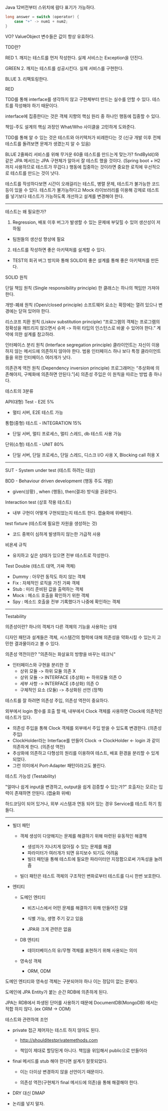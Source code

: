 Java 12버전부터 스위치에 람다 표기가 가능하다.

``` Java
long answer = switch (operator) {
    case "+" -> num1 + num2;
}

```

VO?
ValueObject 변수들은 값이 항상 유효하다.

TDD란?

RED 1. 깨지는 테스트를 먼저 작성한다. 실제 서비스는 Exception을 던진다.

GREEN 2. 깨지는 테스트를 성공시킨다. 실제 서비스를 구현한다.

BLUE 3. 리팩토링한다.

RED

TDD를 통해 interface를 생각하지 않고 구현체부터 만드는 실수를 안할 수 있다.
테스트를 작성해야 하기 때문이다.

interface에 집중한다는 것은 객체 지향의 핵심 원리 중 하나인 행동에 집중할 수 있다.

책임-주도 설계의 핵심 과정인 What/Who 사이클을 고민하게 도와준다.

TDD를 통해 알 수 있는 것은 테스트와 아키텍처가 비례한다는 것
(신규 개발 이후 전체 테스트를 돌려보면 문제가 생겼는지 알 수 있음)

BLUE
2줄짜리 서비스를 위해 무거운 60줄 테스트를 만드는게 맞는가? 
findById()와 같은 JPA 메서드는 JPA 구현체가 알아서 잘 테스트 했을 것이다. (Spring boot + H2 까지 사용하므로 테스트가 무겁다.)
행동에 집중하는 것이라면 중요한 로직에 우선적으로 테스트를 만드는 것이 낫다.


테스트를 작성하다보면 
시간이 오래걸리는 테스트, 병렬 문제, 테스트가 불가능한 코드 등이 있을 수 있다. 
테스트가 불가능하다고 Mock 라이브러리를 이용해 강제로 테스트를 넣기보다 테스트가 가능하도록 개선하고 설계를 변경해야 한다.

---

테스트는 왜 필요한가?  

1. Regression, 배포 이후 버그가 발생할 수 있는 문제에 부딪힐 수 있어 생산성이 저하됨
- 팀원들의 생산성 향상에 필요

2. 테스트를 작성하면 좋은 아키텍처를 설계할 수 있다. 
- TEST의 회귀 버그 방지와 통해 SOLID의 좋은 설계를 통해 좋은 아키텍처를 만든다.

SOLID 원칙

단일 책임 원칙 (Single responsibility principle)
한 클래스는 하나의 책임만 가져야 한다.

개방-폐쇄 원칙 (Open/closed principle)
소프트웨어 요소는 확장에는 열려 있으나 변경에는 닫혀 있어야 한다.

리스코프 치환 원칙 (Liskov substitution principle)
“프로그램의 객체는 프로그램의 정확성을 깨뜨리지 않으면서 슈퍼 -> 하위 타입의 인스턴스로 바꿀 수 있어야 한다.” 계약에 의한 설계를 참고하라.

인터페이스 분리 원칙 (Interface segregation principle)
클라이언트는 자신이 이용하지 않는 메서드에 의존하지 않아야 한다. 범용 인터페이스 하나 보다 특정 클라이언트들을 위한 인터페이스 여러개가 낫다.

의존관계 역전 원칙 (Dependency inversion principle)
프로그래머는 “추상화에 의존해야지, 구체화에 의존하면 안된다.”[4] 의존성 주입은 이 원칙을 따르는 방법 중 하나다.


테스트의 3분류

API(대형) Test - E2E 5%
- 멀티 서버, E2E 테스트 가능

통합(중형) 테스트 - INTEGRATION 15%
- 단일 서버, 멀티 프로세스, 멀티 스레드, db 테스트 사용 가능

단위(소형) 테스트 - UNIT 80%
- 단일 서버, 단일 프로세스, 단일 스레드, 디스크 I/O 사용 X, Blocking call 허용 X

---

SUT - System under test (테스트 하려는 대상)

BDD - Behaviour driven development (행동 주도 개발)
- given(상황) , when (행동), then(결과) 방식을 권유한다.

Interaction test (상호 작용 테스트)
- 내부 구현이 어떻게 구현되었는지 테스트 한다. 캡슐화에 위배된다.

test fixture (테스트에 필요한 자원을 생성하는 것)
- 코드 중복이 심하게 발생하지 않는한 가급적 사용 

비욘세 규칙
- 유지하고 싶은 상태가 있으면 전부 테스트로 작성한다.

Test Double (테스트 대역, 가짜 객체)
- Dummy : 아무런 동작도 하지 않는 객체
- Fix : 자체적인 로직을 가진 가짜 객체
- Stub : 미리 준비된 값을 출력하는 객체
- Mock : 메소드 호출을 확인하기 위한 객체
- Spy : 메소드 호출을 전부 기록했다가 나중에 확인하는 객체

---

Testability

의존성이란? 하나의 객체가 다른 객체의 기능을 사용하는 상태

디자인 패턴과 설계들은 객체, 시스템간의 협력에 대해 의존성을 약화시킬 수 있는지 고민한 결과물이라고 볼 수 있다.

의존성 역전이란? "의존하는 화살표의 방향을 바꾸는 테크닉"

- 인터페이스와 구현을 분리한 것
    - 상위 모듈 -> 하위 모듈 의존 X
    - 상위 모듈 -> INTERFACE (추상화) <- 하위모듈 의존 O
    - 세부 사항 -> INTERFACE (추상화) 의존 O
    - 구체적인 요소 (모듈) -> 추상화된 선언 (정책)

테스트를 잘 하려면 의존성 주입, 의존성 역전이 중요하다.

외부에서 login 함수를 호출 할 때, 내부에서 Clock 객체를 사용하면 Clock에 의존적인 테스트가 있다.
- 의존성 주입을 통해 Clock 객체를 외부에서 주입 받을 수 있도록 변경한다. (의존성 주입)
- ClockHolder라는 Interface를 만들어 Clock -> ClockHolder <- login 과 같이 의존하게 한다. (의존성 역전)
- 추상화에 의존하고 다형성의 원리를 이용하여 테스트, 배포 환경을 분리할 수 있게 되었다.
- 그런 의미에서 Port-Adapter 패턴이라고도 불린다.

테스트 가능성 (Testability)

"얼마나 쉽게 input을 변경하고, output을 쉽게 검증할 수 있는가?"
호출자는 모르는 입력이 존재하면 안된다. (캡슐화 위배)

하드코딩이 되어 있거나, 외부 시스템과 연동 되어 있는 경우 Service를 테스트 하기 힘들다.

---

- 빌더 패턴
    - 객체 생성이 다양해지는 문제를 해결하기 위해 마련된 유동적인 해결책
        - 생성자가 지나치게 많아질 수 있는 문제를 해결
        - 파라미터가 여러개가 되면 유지보수 되기도 어려움
        - 빌더 패턴을 통해 테스트에 필요한 파라미터만 지정함으로써 가독성을 늘려줌

    - 빌더 패턴은 테스트 객체의 구조적인 변화로부터 테스트를 다시 한번 보호한다.

- 엔티티
    - 도메인 엔티티
        - 비즈니스에서 어떤 문제를 해결하기 위해 만들어진 모델
    
        - 식별 가능, 생명 주기 갖고 있음
    
        - JPA와 크게 관련은 없음
    
    - DB 엔티티
    
        - 데이터베이스의 유/무형 객체를 표현하기 위해 사용되는 의미
    
    - 영속성 객체
    
        - ORM, ODM

도메인 엔티티와 영속성 객체는 구분되어야 하나 이는 정답이 없는 문제다.

도메인에 JPA Entity가 붙는 순간 RDB에 의존하게 된다.

JPA는 RDB에서 파생된 단어를 사용하기 때문에 DocumentDB(MongoDB) 에서는 적합 하지 않다. (ex ORM -> ODM)

테스트와 관련하여 조언

- private 접근 제어자는 테스트 하지 않아도 된다.
    
    - http://shoulditestprivatemethods.com
    
    - 책임이 제대로 할당된게 아니다. 책임을 위임해서 public으로 만들어라

- final 메서드를 stub 해야 한다면 설계가 잘못되었다.
    
    - 이는 더이상 변경하지 않을 선언이기 때문이다.

    - 의존성 역전(구현체가 final 메서드에 의존)을 통해 해결해야 한다.

- DRY 대신 DMAP

- 논리를 넣지 말자.

